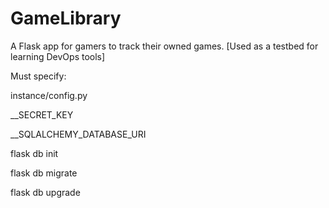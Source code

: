 # GameLibrary
A Flask app for gamers to track their owned games. [Used as a testbed for learning DevOps tools]

Must specify:

instance/config.py

__SECRET_KEY

__SQLALCHEMY_DATABASE_URI



flask db init

flask db migrate

flask db upgrade
